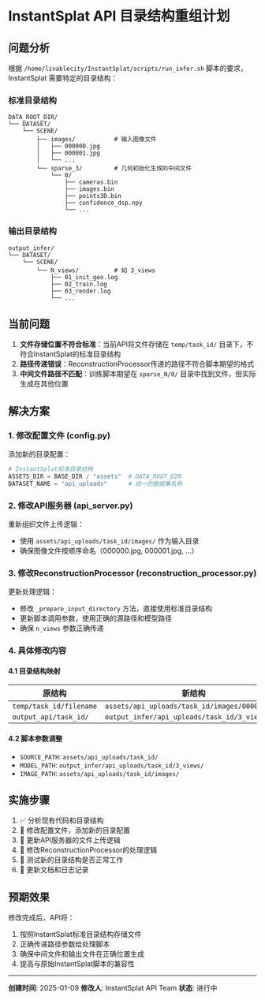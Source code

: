 # InstantSplat API 目录结构重组计划

## 问题分析

根据 `/home/livablecity/InstantSplat/scripts/run_infer.sh` 脚本的要求，InstantSplat 需要特定的目录结构：

### 标准目录结构
```
DATA_ROOT_DIR/
└── DATASET/
    └── SCENE/
        ├── images/           # 输入图像文件
        │   ├── 000000.jpg
        │   ├── 000001.jpg
        │   └── ...
        └── sparse_3/         # 几何初始化生成的中间文件
            └── 0/
                ├── cameras.bin
                ├── images.bin
                ├── points3D.bin
                ├── confidence_dsp.npy
                └── ...
```

### 输出目录结构
```
output_infer/
└── DATASET/
    └── SCENE/
        └── N_views/          # 如 3_views
            ├── 01_init_geo.log
            ├── 02_train.log
            ├── 03_render.log
            └── ...
```

## 当前问题

1. **文件存储位置不符合标准**：当前API将文件存储在 `temp/task_id/` 目录下，不符合InstantSplat的标准目录结构
2. **路径传递错误**：ReconstructionProcessor传递的路径不符合脚本期望的格式
3. **中间文件路径不匹配**：训练脚本期望在 `sparse_N/0/` 目录中找到文件，但实际生成在其他位置

## 解决方案

### 1. 修改配置文件 (config.py)

添加新的目录配置：
```python
# InstantSplat标准目录结构
ASSETS_DIR = BASE_DIR / "assets"  # DATA_ROOT_DIR
DATASET_NAME = "api_uploads"      # 统一的数据集名称
```

### 2. 修改API服务器 (api_server.py)

重新组织文件上传逻辑：
- 使用 `assets/api_uploads/task_id/images/` 作为输入目录
- 确保图像文件按顺序命名（000000.jpg, 000001.jpg, ...）

### 3. 修改ReconstructionProcessor (reconstruction_processor.py)

更新处理逻辑：
- 修改 `_prepare_input_directory` 方法，直接使用标准目录结构
- 更新脚本调用参数，使用正确的源路径和模型路径
- 确保 `n_views` 参数正确传递

### 4. 具体修改内容

#### 4.1 目录结构映射

| 原结构 | 新结构 |
|--------|--------|
| `temp/task_id/filename` | `assets/api_uploads/task_id/images/000000.ext` |
| `output_api/task_id/` | `output_infer/api_uploads/task_id/3_views/` |

#### 4.2 脚本参数调整

- `SOURCE_PATH`: `assets/api_uploads/task_id/`
- `MODEL_PATH`: `output_infer/api_uploads/task_id/3_views/`
- `IMAGE_PATH`: `assets/api_uploads/task_id/images/`

## 实施步骤

1. ✅ 分析现有代码和目录结构
2. 🔄 修改配置文件，添加新的目录配置
3. 🔄 更新API服务器的文件上传逻辑
4. 🔄 修改ReconstructionProcessor的处理逻辑
5. 🔄 测试新的目录结构是否正常工作
6. 🔄 更新文档和日志记录

## 预期效果

修改完成后，API将：
1. 按照InstantSplat标准目录结构存储文件
2. 正确传递路径参数给处理脚本
3. 确保中间文件和输出文件在正确位置生成
4. 提高与原始InstantSplat脚本的兼容性

---

**创建时间**: 2025-01-09
**修改人**: InstantSplat API Team
**状态**: 进行中